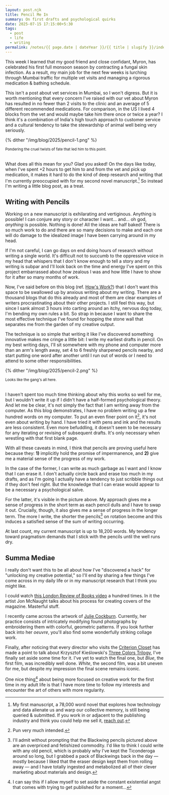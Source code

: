 ```yaml
---
layout: post.njk
title: Pencil Me In
summary: On first drafts and psychological quirks
date: 2025-07-15 17:15:00+5:30
tags:
  - post
  - life
  - writing
permalink: /notes/{{ page.date | dateYear }}/{{ title | slugify }}/index.html
---
```


This week I learned that my good friend and close confidant, Myron, has celebrated his first full monsoon season by contracting a fungal skin infection. As a result, my main job for the next few weeks is lurching through Mumbai traffic for multiple vet visits and managing a rigorous medication & bathing schedule.

This isn't a post about vet services in Mumbai, so I won't digress. But it is worth mentioning that every concern I've raised with our vet about Myron has resulted in no fewer than 2 visits to the clinic and an average of 5 different recommended medications. For comparison, in the US I lived 4 blocks from the vet and would maybe take him there once or twice a year? I think it's a combination of India's high touch approach to customer service and a cultural tendency to take the stewardship of animal well being very seriously.

{% dither "/img/blog/2025/pencil-1.png" %}
<div class="center-text"><small>Pondering the cruel twists of fate that led him to this point.</small></div><br />

What does all this mean for you? Glad you asked! On the days like today, when I've spent +2 hours to get him to and from the vet and pick up medication, it makes it hard to do the kind of deep research and writing that I'm currently preoccupied with for my second novel manuscript.[^1] So instead I'm writing a little blog post, as a treat.

## Writing with Pencils

Working on a new manuscript is exhilarating and vertiginous. Anything is possible! I can conjure any story or character I want... and... oh god, _anything_ is possible. Nothing is done! All the ideas are half baked! There is so much work to do and there are so many decisions to make and each one will do damage to the idealized image I have been carrying around in my head.

If I'm not careful, I can go days on end doing hours of research without writing a single world. It's difficult not to succumb to the oppressive voice in my head that whispers that I don't know enough to tell a story and my writing is subpar and I'll look back on the time and energy I've spent on this project embarrassed about how zealous I was and how little I have to show for it after so many months of work.

Now, I've said before on this blog (ref. [How's Work?](/notes/2024/how-s-work/)) that I don't want this space to be swallowed up by anxious writing about my writing. There are a thousand blogs that do this already and most of them are clear examples of writers procrastinating about their other projects. I still feel this way, but since I sank almost 3 hours into carting around an itchy, nervous dog today, I'm bending my own rules a bit. So strap in because I want to share the most effective technique I've found for hopping the stone wall that separates me from the garden of my creative output.

The technique is so simple that writing it like I've discovered something innovative makes me cringe a little bit: I write my earliest drafts in pencil. On my best writing days, I'll sit somewhere with my phone and computer more than an arm's length away, set 4 to 6 freshly sharpened pencils nearby, and start putting one word after another until I run out of words or I need to attend to some other responsibilities.

{% dither "/img/blog/2025/pencil-2.png" %}
<div class="center-text"><small>Looks like the gang's all here.</small></div><br />

I haven't spent too much time thinking about why this works so well for me, but I wouldn't write it up if I didn't have a half-formed psychological theory. And let me be clear, it's not simply the fact that I am writing away from the computer. As this blog demonstrates, I have no problem writing up a few hundred words on my computer. To put an even finer point on it[^2], it's not even about writing by hand. I have tried it with pens and ink and the results are less consistent. Even more befuddling, it doesn't seem to be necessary for any iterating or revising of subsequent drafts. It's only necessary when wrestling with that first blank page.

With all these caveats in mind, I think that pencils are proving useful here because they: **1)** implicitly hold the promise of impermanence, and **2)** give me a material sense of the progress of my work.

In the case of the former, I can write as much garbage as I want and I know that I can erase it. I don't actually circle back and erase too much in my drafts, and as I'm going I actually have a tendency to just scribble things out if they don't feel right. But the knowledge that I can erase would appear to be a necessary a psychological salve.

For the latter, it's visible in the picture above. My approach gives me a sense of progress in the short term as each pencil dulls and I have to swap it out. Crucially, though, it also gives me a sense of progress in the longer term. The more I write, the shorter the pencils[^3] on rotation become and this induces a satisfied sense of the sum of writing occurring.

At last count, my current manuscript is up to 18,200 words. My tendency toward pragmatism demands that I stick with the pencils until the well runs dry.

## Summa Mediae

I really don't want this to be all about how I've "discovered a hack" for "unlocking my creative potential," so I'll end by sharing a few things I've come across in my daily life or in my manuscript research that I think you might like.

I could watch [this London Review of Books video](https://www.youtube.com/watch?v=Ef6tlFVigsQ) a hundred times. In it the artist Jon McNaught talks about his process for creating covers of the magazine. Masterful stuff.

I recently came across the artwork of [Julie Cockburn](https://www.studiointernational.com/julie-cockburn-interview-telling-it-slant-flowers-gallery-kingsland-road-london). Currently, her practice consists of intricately modifying found photographs by embroidering them with colorful, geometric patterns. If you look further back into her _oeuvre_, you'll also find some wonderfully striking collage work.

Finally, after noticing that every director who visits the [Criterion Closet](https://www.youtube.com/playlist?list=PL7D89754A5DAD1E8E) has made a point to talk about Krzysztof Kieślowski's [Three Colors Trilogy](https://en.wikipedia.org/wiki/Three_Colours_trilogy), I've finally set aside some time for it. I've yet to watch the final one, but _Blue_, the first film, was incredibly well done. _White_, the second film, was a bit uneven for me, but despite my impression the final scene remains iconic.

One nice thing[^4] about being more focused on creative work for the first time in my adult life is that I have more time to follow my interests and encounter the art of others with more regularity.


[^1]: My first manuscript, a 78,000 word novel that explores how technology and data alienate us and warp our collective memory, is still being queried & submitted. If you work in or adjacent to the publishing industry and think you could help me sell it, [reach out](mailto:josh@cyberb.space).
[^2]: Pun very much intended.
[^3]: I'll admit without prompting that the Blackwing pencils pictured above are an overpriced and fetishized commodity. I'd like to think I could write with any old pencil, which is probably why I've kept the Ticonderoga around so long, but I grabbed a pack of Blackwings back in the day — mostly because I liked that the eraser design kept them from rolling away — and I have totally ingested and metabolized all of their clever marketing about materials and design.
[^4]: I can say this if I allow myself to set aside the constant existential angst that comes with trying to get published for a moment...
